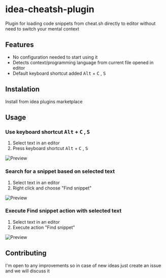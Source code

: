 # idea-cheatsh-plugin
Plugin for loading code snippets from cheat.sh directly to editor without need to switch your mental context

## Features
* No configuration needed to start using it
* Detects context/programming language from current file opened in editor
* Default keyboard shortcut added <kbd>Alt</kbd> + <kbd>C</kbd> , <kbd>S</kbd>

## Instalation 

Install from idea plugins marketplace 

## Usage


### Use keyboard shortcut <kbd>Alt</kbd> + <kbd>C</kbd> , <kbd>S</kbd>

1. Select text in an editor
2. Press keyboard shortcut <kbd>Alt</kbd> + <kbd>C</kbd> , <kbd>S</kbd>

![Preview](https://raw.githubusercontent.com/szymonprz/idea-cheatsh-plugin/master/contrib/useKeyboardShortcut.gif)


### Search for a snippet based on selected text

1. Select text in an editor
2. Right click and choose "Find snippet"

![Preview](https://raw.githubusercontent.com/szymonprz/idea-cheatsh-plugin/master/contrib/rightClickAndFindSnippet.gif)

### Execute Find snippet action with selected text

1. Select text in an editor
2. Execute action "Find snippet"

![Preview](https://raw.githubusercontent.com/szymonprz/idea-cheatsh-plugin/master/contrib/executeAction.gif)

## Contributing

I'm open to any improvements so in case of new ideas just create an issue and we will discuss it